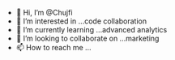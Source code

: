 - 👋 Hi, I’m @Chujfi
- 👀 I’m interested in ...code collaboration
- 🌱 I’m currently learning ...advanced analytics
- 💞️ I’m looking to collaborate on ...marketing
- 📫 How to reach me ...

<!---
Chujfi/Chujfi is a ✨ special ✨ repository because its `README.md` (this file) appears on your GitHub profile.
You can click the Preview link to take a look at your changes.
--->

